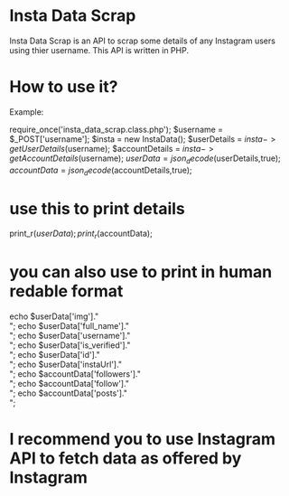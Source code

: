 # Insta Data Scrap
Insta Data Scrap is an API to scrap some details of any Instagram users using thier username. This API is written in PHP.

# How to use it?
Example: 

  require_once('insta_data_scrap.class.php');
	$username = $_POST['username'];
	$insta = new InstaData();
	$userDetails = $insta->getUserDetails($username);
	$accountDetails = $insta->getAccountDetails($username);
	$userData = json_decode($userDetails,true);
	$accountData = json_decode($accountDetails,true);
  
  # use this to print details
  print_r($userData);
  print_r($accountData);
  
  # you can also use to print in human redable format
  echo $userData['img']."<br>";
  echo $userData['full_name']."<br>";
  echo $userData['username']."<br>";
  echo $userData['is_verified']."<br>";
  echo $userData['id']."<br>";
  echo $userData['instaUrl']."<br>";
  echo $accountData['followers']."<br>";
  echo $accountData['follow']."<br>";
  echo $accountData['posts']."<br>";
  
# I recommend you to use Instagram API to fetch data as offered by Instagram

